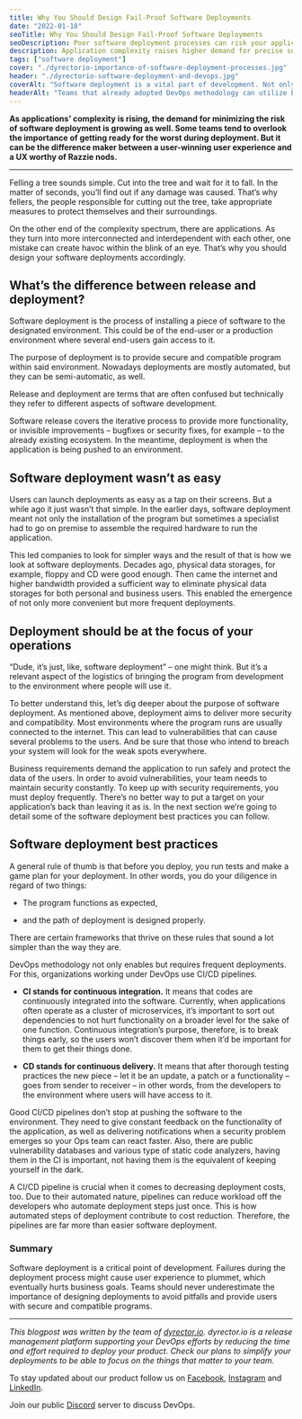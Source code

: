 ```yaml
---
title: Why You Should Design Fail-Proof Software Deployments
date: "2022-01-18"
seoTitle: Why You Should Design Fail-Proof Software Deployments
seoDescription: Poor software deployment processes can risk your application's functionality and eventually result in loss of users.
description: Application complexity raises higher demand for precise software deployment processes. To avoid downtime and sort out dependencies, your Ops efforts should treat software deployments as top priority.
tags: ["software deployment"]
cover: "./dyrectorio-importance-of-software-deployment-processes.jpg"
header: "./dyrectorio-software-deployment-and-devops.jpg"
coverAlt: "Software deployment is a vital part of development. Not only because it's the logistical phase of development but also frequent and seamless deployments provide secure and compatible applications."
headerAlt: "Teams that already adopted DevOps methodology can utilize best practices like CI/CD pipelines, when it comes to software deployment."
---
```


**As applications’ complexity is rising, the demand for minimizing the risk of software deployment is growing as well. Some teams tend to overlook the importance of getting ready for the worst during deployment. But it can be the difference maker between a user-winning user experience and a UX worthy of Razzie nods.**

---

Felling a tree sounds simple. Cut into the tree and wait for it to fall. In the matter of seconds, you’ll find out if any damage was caused. That’s why fellers, the people responsible for cutting out the tree, take appropriate measures to protect themselves and their surroundings. 

On the other end of the complexity spectrum, there are applications. As they turn into more interconnected and interdependent with each other, one mistake can create havoc within the blink of an eye. That’s why you should design your software deployments accordingly.

## What’s the difference between release and deployment?

Software deployment is the process of installing a piece of software to the designated environment. This could be of the end-user or a production environment where several end-users gain access to it. 

The purpose of deployment is to provide secure and compatible program within said environment. Nowadays deployments are mostly automated, but they can be semi-automatic, as well. 

Release and deployment are terms that are often confused but technically they refer to different aspects of software development. 

Software release covers the iterative process to provide more functionality, or invisible improvements – bugfixes or security fixes, for example – to the already existing ecosystem. In the meantime, deployment is when the application is being pushed to an environment. 

## Software deployment wasn’t as easy

Users can launch deployments as easy as a tap on their screens. But a while ago it just wasn’t that simple. In the earlier days, software deployment meant not only the installation of the program but sometimes a specialist had to go on premise to assemble the required hardware to run the application. 

This led companies to look for simpler ways and the result of that is how we look at software deployments. Decades ago, physical data storages, for example, floppy and CD were good enough. Then came the internet and higher bandwidth provided a sufficient way to eliminate physical data storages for both personal and business users. This enabled the emergence of not only more convenient but more frequent deployments. 

## Deployment should be at the focus of your operations

“Dude, it’s just, like, software deployment” – one might think. But it’s a relevant aspect of the logistics of bringing the program from development to the environment where people will use it. 

To better understand this, let’s dig deeper about the purpose of software deployment. As mentioned above, deployment aims to deliver more security and compatibility. Most environments where the program runs are usually connected to the internet. This can lead to vulnerabilities that can cause several problems to the users. And be sure that those who intend to breach your system will look for the weak spots everywhere. 

Business requirements demand the application to run safely and protect the data of the users. In order to avoid vulnerabilities, your team needs to maintain security constantly. To keep up with security requirements, you must deploy frequently. There’s no better way to put a target on your application’s back than leaving it as is. In the next section we’re going to detail some of the software deployment best practices you can follow. 

## Software deployment best practices

A general rule of thumb is that before you deploy, you run tests and make a game plan for your deployment. In other words, you do your diligence in regard of two things: 

- The program functions as expected, 

- and the path of deployment is designed properly. 

There are certain frameworks that thrive on these rules that sound a lot simpler than the way they are. 

DevOps methodology not only enables but requires frequent deployments. For this, organizations working under DevOps use CI/CD pipelines. 

- **CI stands for continuous integration.** It means that codes are continuously integrated into the software. Currently, when applications often operate as a cluster of microservices, it’s important to sort out dependencies to not hurt functionality on a broader level for the sake of one function. Continuous integration’s purpose, therefore, is to break things early, so the users won’t discover them when it’d be important for them to get their things done. 

- **CD stands for continuous delivery.** It means that after thorough testing practices the new piece – let it be an update, a patch or a functionality – goes from sender to receiver – in other words, from the developers to the environment where users will have access to it. 

Good CI/CD pipelines don’t stop at pushing the software to the environment. They need to give constant feedback on the functionality of the application, as well as delivering notifications when a security problem emerges so your Ops team can react faster. Also, there are public vulnerability databases and various type of static code analyzers, having them in the CI is important, not having them is the equivalent of keeping yourself in the dark. 

A CI/CD pipeline is crucial when it comes to decreasing deployment costs, too. Due to their automated nature, pipelines can reduce workload off the developers who automate deployment steps just once. This is how automated steps of deployment contribute to cost reduction. Therefore, the pipelines are far more than easier software deployment. 

### **Summary**

Software deployment is a critical point of development. Failures during the deployment process might cause user experience to plummet, which eventually hurts business goals. Teams should never underestimate the importance of designing deployments to avoid pitfalls and provide users with secure and compatible programs.

---

_This blogpost was written by the team of [dyrector.io](https://dyrector.io). dyrector.io is a release management platform supporting your DevOps efforts by reducing the time and effort required to deploy your product. Check our plans to simplify your deployments to be able to focus on the things that matter to your team._

To stay updated about our product follow us on [Facebook](https://www.facebook.com/dyrectorio), [Instagram](https://www.instagram.com/dyrectorio/) and [LinkedIn](https://www.linkedin.com/company/dyrectorio/).

Join our public [Discord](https://discord.gg/hMyT9cbYFD) server to discuss DevOps.